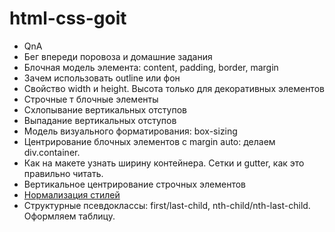 # html-css-goit

- QnA
- Бег впереди поровоза и домашние задания
- Блочная модель элемента: content, padding, border, margin
- Зачем использовать outline или фон
- Свойство width и height. Высота только для декоративных элементов
- Строчные т блочные элементы
- Схлопывание вертикальных отступов
- Выпадание вертикальных отступов
- Модель визуального форматирования: box-sizing
- Центрирование блочных элементов с margin auto: делаем div.container.
- Как на макете узнать ширину контейнера. Сетки и gutter, как это правильно читать.
- Вертикальное центрирование строчных элементов
- [Нормализация стилей](https://github.com/sindresorhus/modern-normalize)
- Структурные псевдоклассы: first/last-child, nth-child/nth-last-child. Оформляем таблицу.
